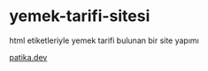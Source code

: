 # yemek-tarifi-sitesi
html etiketleriyle yemek tarifi bulunan bir site yapımı

[patika.dev](https://app.patika.dev/paths)